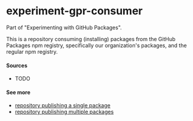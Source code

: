 # experiment-gpr-consumer
Part of "Experimenting with GitHub Packages".

This is a repository consuming (installing) packages from the GitHub Packages npm registry, specifically our organization's packages, and the regular npm registry.

#### Sources
 - TODO

#### See more
- [repository publishing a single package](https://github.com/prenda-school/experiment-gpr-single)
- [repository publishing multiple packages](https://github.com/prenda-school/experiment-gpr-multiple)
